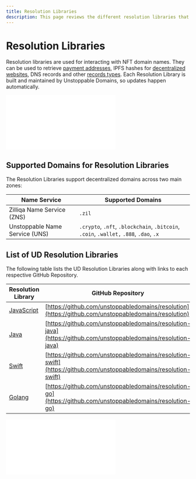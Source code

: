 ```yaml
---
title: Resolution Libraries
description: This page reviews the different resolution libraries that can be used for resolving a domain. The libraries are fully supported and maintained by UD.
---
```


# Resolution Libraries

Resolution libraries are used for interacting with NFT domain names. They can be used to retrieve [payment addresses](../../crypto-payments/index.md), IPFS hashes for [decentralized websites](../../d-websites/index.md), DNS records and other [records types](../../getting-started/domain-registry-essentials/records-reference.md). Each Resolution Library is built and maintained by Unstoppable Domains, so updates happen automatically.

<embed src="/snippets/_new-tld-warning.md" />

## Supported Domains for Resolution Libraries

The Resolution Libraries support decentralized domains across two main zones:

| Name Service                   | Supported Domains                                                                      |
| ------------------------------ | -------------------------------------------------------------------------------------- |
| Zilliqa Name Service (ZNS)     | `.zil`                                                                                 |
| Unstoppable Name Service (UNS) | `.crypto`, `.nft`, `.blockchain`, `.bitcoin`, `.coin`, `.wallet,` `.888`, `.dao`, `.x` |

## List of UD Resolution Libraries

The following table lists the UD Resolution Libraries along with links to each respective GitHub Repository.

| Resolution Library | GitHub Repository                                                                                                |
| ------------------------------------------ | ---------------------------------------------------------------------------------------------------------------- |
| [JavaScript](./resolution.md)   | [https://github.com/unstoppabledomains/resolution](https://github.com/unstoppabledomains/resolution)             |
| [Java](./resolution-java.md)               | [https://github.com/unstoppabledomains/resolution-java](https://github.com/unstoppabledomains/resolution-java)   |
| [Swift](./resolution-swift.md)             | [https://github.com/unstoppabledomains/resolution-swift](https://github.com/unstoppabledomains/resolution-swift) |
| [Golang](./resolution-go.md)               | [https://github.com/unstoppabledomains/resolution-go](https://github.com/unstoppabledomains/resolution-go)       |

<embed src="/snippets/_discord.md" />
